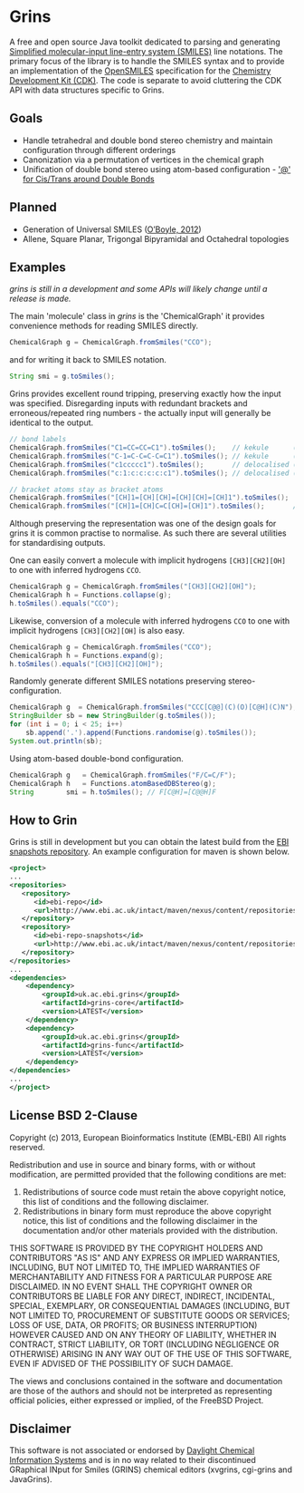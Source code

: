 # Grins

A free and open source Java toolkit dedicated to parsing and generating [Simplified molecular-input line-entry system (SMILES)](http://en.wikipedia.org/wiki/Simplified_molecular-input_line-entry_system) line notations. The primary focus of the library is to handle the SMILES syntax and to provide an implementation of the [OpenSMILES](http://www.opensmiles.org) specification for the [Chemistry Development Kit (CDK)](http://sourceforge.net/projects/cdk/). The code is separate to avoid cluttering the CDK API with data structures specific to Grins.

## Goals
 - Handle tetrahedral and double bond stereo chemistry and maintain configuration through different orderings
 - Canonization via a permutation of vertices in the chemical graph
 - Unification of double bond stereo using atom-based configuration - ['@' for Cis/Trans around Double Bonds
](http://www.opensmiles.org/opensmiles.html#_tt_tt_for_cis_trans_around_double_bonds)

## Planned 
 - Generation of Universal SMILES ([O’Boyle, 2012](http://www.jcheminf.com/content/4/1/22))
 - Allene, Square Planar, Trigongal Bipyramidal and Octahedral topologies

## Examples

_grins is still in a development and some APIs will likely change until a release is made._

The main 'molecule' class in _grins_ is the 'ChemicalGraph' it provides convenience methods for reading SMILES directly.

```java
ChemicalGraph g = ChemicalGraph.fromSmiles("CCO");
```

and for writing it back to SMILES notation.

```java
String smi = g.toSmiles();
```

Grins provides excellent round tripping, preserving exactly how the input was specified. Disregarding inputs with redundant brackets and erroneous/repeated ring numbers - the actually input will generally be identical to the output.

```java
// bond labels
ChemicalGraph.fromSmiles("C1=CC=CC=C1").toSmiles();    // kekule      (implicit single bonds)
ChemicalGraph.fromSmiles("C-1=C-C=C-C=C1").toSmiles(); // kekule      (explicit single bonds)
ChemicalGraph.fromSmiles("c1ccccc1").toSmiles();       // delocalised (implicit aromatic bonds)
ChemicalGraph.fromSmiles("c:1:c:c:c:c:c1").toSmiles(); // delocalised (explicit aromatic bonds)

// bracket atoms stay as bracket atoms
ChemicalGraph.fromSmiles("[CH]1=[CH][CH]=[CH][CH]=[CH]1").toSmiles();
ChemicalGraph.fromSmiles("[CH]1=[CH]C=C[CH]=[CH]1").toSmiles();       // mix bracket and subset atoms
```

Although preserving the representation was one of the design goals for grins it is common practise to normalise.
As such there are several utilities for standardising outputs.

One can easily convert a molecule with implicit hydrogens `[CH3][CH2][OH]` to
one with inferred hydrogens `CCO`.

```java
ChemicalGraph g = ChemicalGraph.fromSmiles("[CH3][CH2][OH]");
ChemicalGraph h = Functions.collapse(g);
h.toSmiles().equals("CCO");
```

Likewise, conversion of a molecule with inferred hydrogens `CCO` to
one with implicit hydrogens `[CH3][CH2][OH]` is also easy.

```java
ChemicalGraph g = ChemicalGraph.fromSmiles("CCO");
ChemicalGraph h = Functions.expand(g);
h.toSmiles().equals("[CH3][CH2][OH]");
```

Randomly generate different SMILES notations preserving stereo-configuration.

```java
ChemicalGraph g  = ChemicalGraph.fromSmiles("CCC[C@@](C)(O)[C@H](C)N");
StringBuilder sb = new StringBuilder(g.toSmiles());
for (int i = 0; i < 25; i++)
    sb.append('.').append(Functions.randomise(g).toSmiles());
System.out.println(sb);
```

Using atom-based double-bond configuration.

```java
ChemicalGraph g   = ChemicalGraph.fromSmiles("F/C=C/F");
ChemicalGraph h   = Functions.atomBasedDBStereo(g);
String        smi = h.toSmiles(); // F[C@H]=[C@@H]F
```

## How to Grin

Grins is still in development but you can obtain the latest build from the [EBI snapshots repository](http://www.ebi.ac.uk/intact/maven/nexus/content/repositories/ebi-repo-snapshots/). An example configuration for maven is shown below.

```xml
<project>
...
<repositories>
   <repository>
      <id>ebi-repo</id>
      <url>http://www.ebi.ac.uk/intact/maven/nexus/content/repositories/ebi-repo/</url>
   </repository>
   <repository>
      <id>ebi-repo-snapshots</id>
      <url>http://www.ebi.ac.uk/intact/maven/nexus/content/repositories/ebi-repo-snapshots/</url>
   </repository>
</repositories>
...
<dependencies>
    <dependency>
        <groupId>uk.ac.ebi.grins</groupId>
        <artifactId>grins-core</artifactId>
        <version>LATEST</version>
    </dependency>
    <dependency>
        <groupId>uk.ac.ebi.grins</groupId>
        <artifactId>grins-func</artifactId>
        <version>LATEST</version>
    </dependency>
</dependencies>
...
</project>
```

## License BSD 2-Clause

Copyright (c) 2013, European Bioinformatics Institute (EMBL-EBI)
All rights reserved.

Redistribution and use in source and binary forms, with or without modification, are permitted provided that the following conditions are met:

 1. Redistributions of source code must retain the above copyright notice, this list of conditions and the following disclaimer.
 2. Redistributions in binary form must reproduce the above copyright notice, this list of conditions and the following disclaimer in the documentation and/or other materials provided with the distribution.

THIS SOFTWARE IS PROVIDED BY THE COPYRIGHT HOLDERS AND CONTRIBUTORS "AS IS" AND ANY EXPRESS OR IMPLIED WARRANTIES, INCLUDING, BUT NOT LIMITED TO, THE IMPLIED WARRANTIES OF MERCHANTABILITY AND FITNESS FOR A PARTICULAR PURPOSE ARE DISCLAIMED. IN NO EVENT SHALL THE COPYRIGHT OWNER OR CONTRIBUTORS BE LIABLE FOR ANY DIRECT, INDIRECT, INCIDENTAL, SPECIAL, EXEMPLARY, OR CONSEQUENTIAL DAMAGES (INCLUDING, BUT NOT LIMITED TO, PROCUREMENT OF SUBSTITUTE GOODS OR SERVICES; LOSS OF USE, DATA, OR PROFITS; OR BUSINESS INTERRUPTION) HOWEVER CAUSED AND ON ANY THEORY OF LIABILITY, WHETHER IN CONTRACT, STRICT LIABILITY, OR TORT (INCLUDING NEGLIGENCE OR OTHERWISE) ARISING IN ANY WAY OUT OF THE USE OF THIS SOFTWARE, EVEN IF ADVISED OF THE POSSIBILITY OF SUCH DAMAGE.

The views and conclusions contained in the software and documentation are those of the authors and should not be interpreted as representing official policies, either expressed or implied, of the FreeBSD Project.

## Disclaimer

This software is not associated or endorsed by [Daylight Chemical Information Systems](http://www.daylight.com) and is in no way related to their discontinued GRaphical INput for Smiles (GRINS) chemical editors (xvgrins, cgi-grins and JavaGrins).